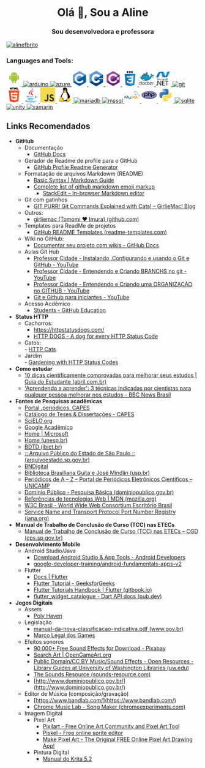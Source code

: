 <h1 align="center">Olá 👋, Sou a Aline</h1>
<h3 align="center">Sou desenvolvedora e professora</h3>

<p align="left"> <a href="https://github.com/ryo-ma/github-profile-trophy"><img src="https://github-profile-trophy.vercel.app/?username=alinefbrito" alt="alinefbrito" /></a> </p>



<h3 align="left">Languages and Tools:</h3>
<p align="left"> <a href="https://developer.android.com" target="_blank" rel="noreferrer"> <img src="https://raw.githubusercontent.com/devicons/devicon/master/icons/android/android-original-wordmark.svg" alt="android" width="40" height="40"/> </a> <a href="https://www.arduino.cc/" target="_blank" rel="noreferrer"> <img src="https://cdn.worldvectorlogo.com/logos/arduino-1.svg" alt="arduino" width="40" height="40"/> </a> <a href="https://azure.microsoft.com/en-in/" target="_blank" rel="noreferrer"> <img src="https://www.vectorlogo.zone/logos/microsoft_azure/microsoft_azure-icon.svg" alt="azure" width="40" height="40"/> </a> <a href="https://www.cprogramming.com/" target="_blank" rel="noreferrer"> <img src="https://raw.githubusercontent.com/devicons/devicon/master/icons/c/c-original.svg" alt="c" width="40" height="40"/> </a> <a href="https://www.w3schools.com/cpp/" target="_blank" rel="noreferrer"> <img src="https://raw.githubusercontent.com/devicons/devicon/master/icons/cplusplus/cplusplus-original.svg" alt="cplusplus" width="40" height="40"/> </a> <a href="https://www.w3schools.com/cs/" target="_blank" rel="noreferrer"> <img src="https://raw.githubusercontent.com/devicons/devicon/master/icons/csharp/csharp-original.svg" alt="csharp" width="40" height="40"/> </a> <a href="https://www.w3schools.com/css/" target="_blank" rel="noreferrer"> <img src="https://raw.githubusercontent.com/devicons/devicon/master/icons/css3/css3-original-wordmark.svg" alt="css3" width="40" height="40"/> </a> <a href="https://www.docker.com/" target="_blank" rel="noreferrer"> <img src="https://raw.githubusercontent.com/devicons/devicon/master/icons/docker/docker-original-wordmark.svg" alt="docker" width="40" height="40"/> </a> <a href="https://dotnet.microsoft.com/" target="_blank" rel="noreferrer"> <img src="https://raw.githubusercontent.com/devicons/devicon/master/icons/dot-net/dot-net-original-wordmark.svg" alt="dotnet" width="40" height="40"/> </a> <a href="https://git-scm.com/" target="_blank" rel="noreferrer"> <img src="https://www.vectorlogo.zone/logos/git-scm/git-scm-icon.svg" alt="git" width="40" height="40"/> </a> <a href="https://www.w3.org/html/" target="_blank" rel="noreferrer"> <img src="https://raw.githubusercontent.com/devicons/devicon/master/icons/html5/html5-original-wordmark.svg" alt="html5" width="40" height="40"/> </a> <a href="https://www.java.com" target="_blank" rel="noreferrer"> <img src="https://raw.githubusercontent.com/devicons/devicon/master/icons/java/java-original.svg" alt="java" width="40" height="40"/> </a> <a href="https://developer.mozilla.org/en-US/docs/Web/JavaScript" target="_blank" rel="noreferrer"> <img src="https://raw.githubusercontent.com/devicons/devicon/master/icons/javascript/javascript-original.svg" alt="javascript" width="40" height="40"/> </a> <a href="https://www.linux.org/" target="_blank" rel="noreferrer"> <img src="https://raw.githubusercontent.com/devicons/devicon/master/icons/linux/linux-original.svg" alt="linux" width="40" height="40"/> </a> <a href="https://mariadb.org/" target="_blank" rel="noreferrer"> <img src="https://www.vectorlogo.zone/logos/mariadb/mariadb-icon.svg" alt="mariadb" width="40" height="40"/> </a> <a href="https://www.microsoft.com/en-us/sql-server" target="_blank" rel="noreferrer"> <img src="https://www.svgrepo.com/show/303229/microsoft-sql-server-logo.svg" alt="mssql" width="40" height="40"/> </a> <a href="https://www.mysql.com/" target="_blank" rel="noreferrer"> <img src="https://raw.githubusercontent.com/devicons/devicon/master/icons/mysql/mysql-original-wordmark.svg" alt="mysql" width="40" height="40"/> </a> <a href="https://www.php.net" target="_blank" rel="noreferrer"> <img src="https://raw.githubusercontent.com/devicons/devicon/master/icons/php/php-original.svg" alt="php" width="40" height="40"/> </a> <a href="https://www.python.org" target="_blank" rel="noreferrer"> <img src="https://raw.githubusercontent.com/devicons/devicon/master/icons/python/python-original.svg" alt="python" width="40" height="40"/> </a> <a href="https://www.sqlite.org/" target="_blank" rel="noreferrer"> <img src="https://www.vectorlogo.zone/logos/sqlite/sqlite-icon.svg" alt="sqlite" width="40" height="40"/> </a> <a href="https://unity.com/" target="_blank" rel="noreferrer"> <img src="https://www.vectorlogo.zone/logos/unity3d/unity3d-icon.svg" alt="unity" width="40" height="40"/> </a> <a href="https://dotnet.microsoft.com/apps/xamarin" target="_blank" rel="noreferrer"> <img src="https://raw.githubusercontent.com/detain/svg-logos/780f25886640cef088af994181646db2f6b1a3f8/svg/xamarin.svg" alt="xamarin" width="40" height="40"/> </a> </p>


## Links Recomendados

 - **GitHub**
	 - Documentação
		 - [GitHub Docs](https://docs.github.com/pt)
	 - Gerador de Readme de profile para o GitHub
		 - [GitHub Profile Readme Generator](rahuldkjain.github.io)
	 -  Formatação de arquivos Markdowm (README) 
		 - [Basic Syntax | Markdown Guide](https://www.markdownguide.org/basic-syntax/)
	   	- [Complete list of github markdown emoji markup](https://gist.github.com/fcrozetta/b922534f4d41a3074f77ba4660bc714b)
     		- [StackEdit – In-browser Markdown editor](https://stackedit.io/) 
	 -  Git com gatinhos  		
		 - [GIT PURR! Git Commands Explained with Cats! – GirlieMac! Blog](https://girliemac.com/blog/2017/12/26/git-purr/)
	 - Outros: 		 
		-  [girliemac (Tomomi ❤ Imura) (github.com)](https://github.com/girliemac)
	 -  Templates para ReadMe de projetos 		
		- [GitHub README Templates (readme-templates.com)](https://www.readme-templates.com/)
	 -  Wiki no GitHub: 	
		- [Documentar seu projeto com wikis - GitHub Docs](https://docs.github.com/pt/communities/documenting-your-project-with-wikis)
	- Aulas Git Hub  		
		- [Professor Cidade - Instalando ,Configurando e usando o Git e GitHub - YouTube](https://www.youtube.com/watch?v=FKmw6F7PROE)
		- [Professor Cidade - Entendendo e Criando BRANCHS no git - YouTube](https://www.youtube.com/watch?v=F1cBfZQUWjA)
		- [Professor Cidade - Entendendo e Criando uma ORGANIZAÇÃO no GITHUB - YouTube](https://www.youtube.com/watch?v=giI2XiBn4GY)
		- [Git e Github para iniciantes - YouTube](https://www.youtube.com/watch?v=UMhskLXJuq4)
 	 -  Acesso Acdêmico
   		- [Students - GitHub Education](https://github.com/education/students)	
 - **Status HTTP** 		
	-  Cachorros:
		-  https://httpstatusdogs.com/ 
		- [HTTP DOGS - A dog for every HTTP Status Code](https://http.dog/)
	- Gatos: 	
			- [HTTP Cats](https://http.cat/)
	-  Jardim 	
			- [Gardening with HTTP Status Codes](https://http.garden/) 
 -  **Como estudar** 	
	- [10 dicas cientificamente comprovadas para melhorar seus estudos | Guia do Estudante (abril.com.br)](https://guiadoestudante.abril.com.br/estudo/10-dicas-para-melhorar-seus-estudos/)
	- ['Aprendendo a aprender': 3 técnicas indicadas por cientistas para qualquer pessoa melhorar nos estudos - BBC News Brasil](https://www.bbc.com/portuguese/geral-48821567)
 -  **Fontes de Pesquisas acadêmicas** 
	- [Portal .periódicos. CAPES](https://www-periodicos-capes-gov-br.ezl.periodicos.capes.gov.br/index.php?)
	- [Catálogo de Teses & Dissertações - CAPES](https://catalogodeteses.capes.gov.br/catalogo-teses/)
	- [SciELO.org](https://www.scielo.org/pt)
	- [Google Acadêmico](https://scholar.google.com/schhp?hl=pt-BR)
	- [Home | Microsoft](https://academic.microsoft.com/home)
	- [Home (unesp.br)](https://bibdig.biblioteca.unesp.br/)
	- [BDTD (ibict.br)](http://bdtd.ibict.br/vufind/)
	- [:: Arquivo Público do Estado de São Paulo :: (arquivoestado.sp.gov.br)](http://www.arquivoestado.sp.gov.br/site/)
	- [BNDigital](http://bndigital.bn.gov.br/)
	- [Biblioteca Brasiliana Guita e José Mindlin (usp.br)](https://www.bbm.usp.br/en/)
	- [Periódicos de A – Z – Portal de Periódicos Eletrônicos Científicos – UNICAMP](https://periodicos.sbu.unicamp.br/ppec/lista-de-periodicos-em-ordem-alfabetica/)
	- [Domínio Público - Pesquisa Básica (dominiopublico.gov.br)](http://www.dominiopublico.gov.br/pesquisa/PesquisaObraForm.jsp)
	- [Referências de tecnologias Web | MDN (mozilla.org)](https://developer.mozilla.org/pt-BR/docs/Web/Reference)
	- [W3C Brasil - World Wide Web Consortium Escritório Brasil](https://www.w3c.br/Materiais/)
	- [Service Name and Transport Protocol Port Number Registry (iana.org)](https://www.iana.org/assignments/service-names-port-numbers/service-names-port-numbers.xhtml)		
 -  **Manual de Trabalho de Conclusão de Curso (TCC) nas ETECs**
	- [Manual de Trabalho de Conclusão de Curso (TCC) nas ETECs – CGD (cps.sp.gov.br)](https://cgd.cps.sp.gov.br/cgddocumentos/manual-de-trabalho-de-conclusao-de-curso-tcc-nas-etecs/)
 - **Desenvolvimento Mobile** 	
	 - Android Studio/Java
		 - [Download Android Studio & App Tools - Android Developers](https://developer.android.com/studio)
		 - [google-developer-training/android-fundamentals-apps-v2](https://github.com/google-developer-training/android-fundamentals-apps-v2)
	 - Flutter
		 - [Docs | Flutter](https://docs.flutter.dev/)
		- [Flutter Tutorial - GeeksforGeeks](https://www.geeksforgeeks.org/flutter-tutorial/)
		- [Flutter Tutorials Handbook | Flutter (gitbook.io)](https://kodestat.gitbook.io/flutter)
		- [flutter_widget_catalogue - Dart API docs (pub.dev)](https://pub.dev/documentation/flutter_widget_catalogue/latest/)
 - **Jogos Digitais** 	
	- Assets
		- [Poly Haven](https://polyhaven.com/)
	- Legislação
		- [manual-da-nova-classificacao-indicativa.pdf (www.gov.br)](https://www.gov.br/mj/pt-br/assuntos/seus-direitos/classificacao-1/manual-da-nova-classificacao-indicativa.pdf)
		- [Marco Legal dos Games](https://www.planalto.gov.br/ccivil_03/_ato2023-2026/2024/lei/l14852.htm)
	 - Efeitos sonoros 	
		- [90,000+ Free Sound Effects for Download - Pixabay](https://pixabay.com/sound-effects/)
		- [Search Art | OpenGameArt.org](https://opengameart.org/art-search-advanced?keys=&field_art_type_tid%5B%5D=13&sort_by=count&sort_order=DESC)
		- [Public Domain/CC BY Music/Sound Effects - Open Resources - Library Guides at University of Washington Libraries (uw.edu)](https://guides.lib.uw.edu/research/openresources/music)
		- [The Sounds Resource (sounds-resource.com)](https://www.sounds-resource.com/)
		- [http://www.dominiopublico.gov.br/](http://www.dominiopublico.gov.br/)
	 - Editor de Música (composição/gravação) 
		- [https://www.bandlab.com/](https://www.bandlab.com/)
		- [Chrome Music Lab - Song Maker (chromeexperiments.com)](https://musiclab.chromeexperiments.com/Song-Maker/)
	 - Imagem Digital
		- Pixel Art
			- [Pixilart - Free Online Art Community and Pixel Art Tool](https://www.pixilart.com/)
			- [Piskel - Free online sprite editor](https://www.piskelapp.com/)
			- [Make Pixel Art - The Original FREE Online Pixel Art Drawing App!](https://www.makepixelart.com/)
		- Pintura Digital
			- [Manual do Krita 5.2](https://docs.krita.org/pt_PT/)
